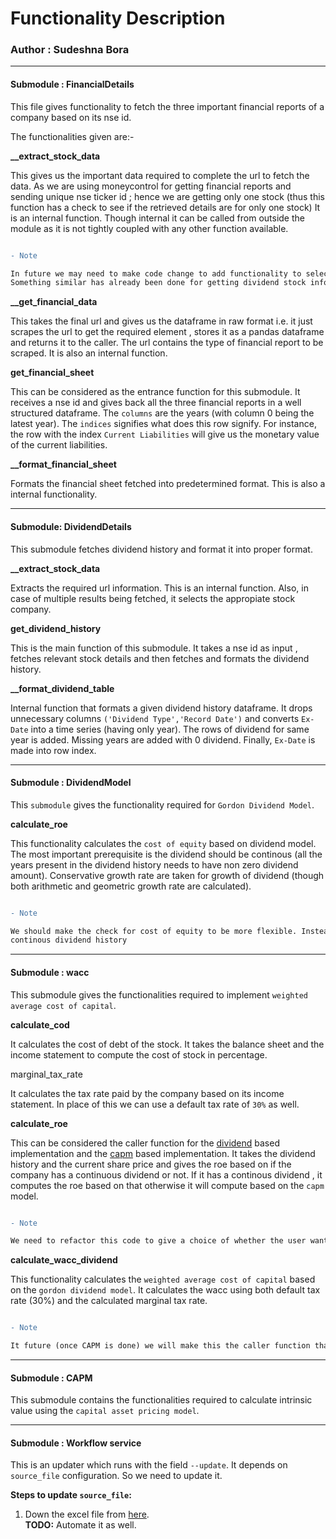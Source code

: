 # Functionality Description

### Author : Sudeshna Bora

---

#### Submodule : FinancialDetails

This file gives functionality to fetch the three important financial reports of a company based on its nse id. 

The functionalities given are:-

<b>__extract_stock_data</b> 

This gives us the important data required to complete the url to fetch the data. 
As we are using moneycontrol for getting financial reports and sending unique nse ticker id ; hence we are getting only one stock (thus this function 
has a check to see if the retrieved details are for only one stock) 
It is an internal function. 
Though internal it can be called from outside the module as it is not tightly coupled with any other function available.

```diff

- Note 

In future we may need to make code change to add functionality to select the correct stock from a group of stock returned on query. 
Something similar has already been done for getting dividend stock information in DividendDetails submodule.


```

<b>__get_financial_data</b>

This takes the final url and gives us the dataframe in raw format i.e. it just scrapes the url to get the required element , stores it as a 
pandas dataframe and returns it to the caller.
The url contains the type of financial report to be scraped.
It is also an internal function.

<b>get_financial_sheet</b>

This can be considered as the entrance function for this submodule. 
It receives a nse id and gives back all the three financial reports in a well structured dataframe. 
The ```columns``` are the years (with column 0 being the latest year).
The ```indices``` signifies what does this row signify. For instance, the row with the index ```Current Liabilities``` will give us the monetary value of 
the current liabilities.

<b>__format_financial_sheet</b>

Formats the financial sheet fetched into predetermined format.
This is also a internal functionality.

---

#### Submodule: DividendDetails

This submodule fetches dividend history and format it into proper format.

<b>__extract_stock_data</b>

Extracts the required url information. This is an internal function.
Also, in case of multiple results being fetched, it selects the appropiate stock company.

<b>get_dividend_history</b>

This is the main function of this submodule. 
It takes a nse id as input , fetches relevant stock details and then fetches and formats the dividend history. 

<b>__format_dividend_table</b>

Internal function that formats a given dividend history dataframe.
It drops unnecessary columns ```('Dividend Type','Record Date')``` and converts ```Ex-Date``` into a time series (having only year).
The rows of dividend for same year is added. Missing years are added with 0 dividend.
Finally, ```Ex-Date``` is made into row index. 

---

#### Submodule : DividendModel

This ```submodule``` gives the functionality required for ```Gordon Dividend Model```.

<b>calculate_roe</b>

This functionality calculates the ```cost of equity``` based on dividend model.
The most important prerequisite is the dividend should be continous (all the years present in the dividend history needs to have non zero dividend amount).
Conservative growth rate are taken for growth of dividend (though both arithmetic and geometric growth rate are calculated).

```diff

- Note

We should make the check for cost of equity to be more flexible. Instead of every year having a dividend amount, we should check if the last 5 years have 
continous dividend history

```

---

#### Submodule : wacc

This submodule gives the functionalities required to implement ```weighted average cost of capital```.

<b>calculate_cod</b>

It calculates the cost of debt of the stock.
It takes the balance sheet and the income statement to compute the cost of stock in percentage.

</b>marginal_tax_rate</b>

It calculates the tax rate paid by the company based on its income statement.
In place of this we can use a default tax rate of ```30%``` as well.

<b>calculate_roe</b>

This can be considered the caller function for the [dividend]() based implementation and the [capm](https://github.com/SudeshnaBora/FundamentalAnalysis/blob/master/Codes/python/stockLib/stockLibraries/CAPMModel.py) based implementation.
It takes the dividend history and the current share price and gives the roe based on if the company has a continuous dividend or not. 
If it has a continous dividend , it computes the roe based on that otherwise it will compute based on the ```capm``` model.

```diff

- Note

We need to refactor this code to give a choice of whether the user wants dividend model of roe or capm model of roe.

```

<b>calculate_wacc_dividend</b>

This functionality calculates the ```weighted average cost of capital``` based on the ```gordon dividend model```.
It calculates the wacc using both default tax rate (30%) and the calculated marginal tax rate. 

```diff

- Note

It future (once CAPM is done) we will make this the caller function that will either call DividendModel or CAPM model to calculate the wacc.

```

---

#### Submodule : CAPM

This submodule contains the functionalities required to calculate intrinsic value using the ```capital asset pricing model```.

---

#### Submodule : Workflow service 

This is an updater which runs with the field ```--update```. 
It depends on ```source_file``` configuration. So we need to update it. 

<b>Steps to update ```source_file```:</b>

1. Down the excel file from [here](https://www.nseindia.com/regulations/listing-compliance/nse-market-capitalisation-all-companies).
<br><b>TODO:</b> Automate it as well.


